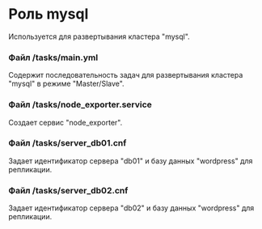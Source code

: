 # Роль mysql
Используется для развертывания кластера "mysql". 

### Файл /tasks/main.yml
Содержит последовательность задач для развертывания кластера "mysql" в режиме "Master/Slave".

### Файл /tasks/node_exporter.service
Создает сервис "node_exporter".

### Файл /tasks/server_db01.cnf
Задает идентификатор сервера "db01" и базу данных "wordpress" для репликации. 

### Файл /tasks/server_db02.cnf
Задает идентификатор сервера "db02" и базу данных "wordpress" для репликации. 
